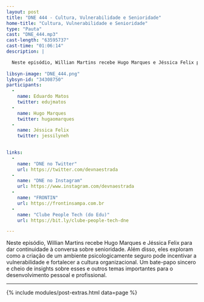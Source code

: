 ```yaml
---
layout: post
title: "DNE 444 - Cultura, Vulnerabilidade e Senioridade"
home-title: "Cultura, Vulnerabilidade e Senioridade"
type: "Pauta"
cast: "DNE_444.mp3"
cast-length: "63595737"
cast-time: "01:06:14"
description: |

  Neste episódio, Willian Martins recebe Hugo Marques e Jéssica Felix para dar continuidade à conversa sobre senioridade. Além disso, eles exploram como a criação de um ambiente psicologicamente seguro pode incentivar a vulnerabilidade e fortalecer a cultura organizacional. Um bate-papo sincero e cheio de insights sobre esses e outros temas importantes para o desenvolvimento pessoal e profissional.
   
libsyn-image: "DNE_444.png"
lybsyn-id: "34308750"
participants:
  -
    name: Eduardo Matos
    twitter: edujmatos
  -
    name: Hugo Marques
    twitter: hugaomarques
  -
    name: Jéssica Felix
    twitter: jessilyneh

    
links:
  -
    name: "DNE no Twitter"
    url: https://twitter.com/devnaestrada
  -
    name: "DNE no Instagram"
    url: https://www.instagram.com/devnaestrada
  -
    name: "FRONTIN"
    url: https://frontinsampa.com.br
  -
    name: "Clube People Tech (do Edu)"
    url: https://bit.ly/clube-people-tech-dne 

---
```


Neste episódio, Willian Martins recebe Hugo Marques e Jéssica Felix para dar continuidade à conversa sobre senioridade. Além disso, eles exploram como a criação de um ambiente psicologicamente seguro pode incentivar a vulnerabilidade e fortalecer a cultura organizacional. Um bate-papo sincero e cheio de insights sobre esses e outros temas importantes para o desenvolvimento pessoal e profissional.
  
---

{% include modules/post-extras.html data=page %}

